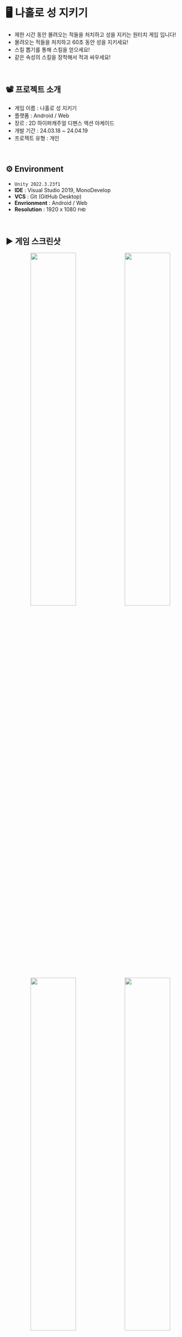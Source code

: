 # 🖥️ 나홀로 성 지키기

+ 제한 시간 동안 몰려오는 적들을 처치하고 성을 지키는 원터치 게임 입니다!
+ 몰려오는 적들을 처치하고 60초 동안 성을 지키세요!
+ 스킬 뽑기를 통해 스킬을 얻으세요!
+ 같은 속성의 스킬을 장착해서 적과 싸우세요!
<br/>

## 📽️ 프로젝트 소개
 - 게임 이름 : 나홀로 성 지키기
 - 플랫폼 : Android / Web
 - 장르 : 2D 하이퍼캐주얼 디펜스 액션 아케이드
 - 개발 기간 : 24.03.18 ~ 24.04.19
 - 프로젝트 유형 : 개인
<br/>

## ⚙️ Environment

- `Unity 2022.3.23f1`
- **IDE** : Visual Studio 2019, MonoDevelop
- **VCS** : Git (GitHub Desktop)
- **Envrionment** : Android / Web
- **Resolution** : 1920 x 1080 `FHD`
<br/>

## ▶️ 게임 스크린샷

<p align="center">
  <img src="https://github.com/JaeMinNa/CastleDefence2D/assets/149379194/3f839016-1a7c-4c2d-ac4e-a139f88fdbee" width="49%"/>
  <img src="https://github.com/JaeMinNa/CastleDefence2D/assets/149379194/2da0e46b-8a1d-449d-badf-f9cfe755f746" width="49%"/>
</p>
<p align="center">
  <img src="https://github.com/JaeMinNa/CastleDefence2D/assets/149379194/512405f5-034a-48bf-b8e9-bcbd533b567f" width="49%"/>
  <img src="https://github.com/JaeMinNa/CastleDefence2D/assets/149379194/6388d81d-0f0e-45b2-9bbd-c1090f8dbf23" width="49%"/>
</p>
<p align="center">
  <img src="https://github.com/JaeMinNa/CastleDefence2D/assets/149379194/43425d4d-311c-4cb3-a646-a9def38e52c1" width="49%"/>
  <img src="https://github.com/JaeMinNa/CastleDefence2D/assets/149379194/1107054e-59a9-4e60-b3d2-9096fe7f9cd5" width="49%"/>
</p>
<br/>

## 🔳 와이어 프레임
![image](https://github.com/JaeMinNa/CastleDefence2D/assets/149379194/e4e6cb5f-0754-496b-8b76-ab81b40c503b)
![image](https://github.com/JaeMinNa/CastleDefence2D/assets/149379194/946f7205-8b3d-4dd3-bf66-185bb4ddce80)


## 🧩 클라이언트 구조

### GameManager
![image](https://github.com/JaeMinNa/CastleDefence2D/assets/149379194/82d943a9-0013-4c2d-a27c-590612208480)

### Enemy
![image](https://github.com/JaeMinNa/CastleDefence2D/assets/149379194/751c8abd-d84f-4597-b9d7-98ec8e6784eb)


## ✏️ 구현 기능

### 1. 상태 패턴 구현
<img src="https://github.com/JaeMinNa/CastleDefence2D/assets/149379194/76266ccb-1def-47b6-adbb-e9cc4239b6f7" width="50%"/>

#### 구현 이유
- 다양한 상태를 가진 Player와 Enemy 움직임 구현
- 끊임없이 독립적으로 행동해야 함
- 유연한 상태 관리로 필요에 따라 상태를 추가하거나 수정이 가능해야 함

#### 구현 방법
- IState 인터페이스 : 구체적인 상태 클래스로 연결할 수 있도록 설정
```C#
public interface IEnemyState
{
    void Handle(EnemyController controller);
}
``` 
​
- Context 스크립트 : 클라이언트가 객체의 내부 상태를 변경할 수 있도록 요청하는 인터페이스를 정의
```C#
public void Transition()
{
    CurrentState.Handle(_enemyController);
}

public void Transition(IEnemyState state)
{
    CurrentState = state;
    CurrentState.Handle(_enemyController);
}
```
​
- State 스크립트 : 각 State를 정의, State 변경 조건 설정
```C#
// Start문과 동일하게 사용
public void Handle(EnemyController enemyController)
{
    if (!_enemyController)
        _enemyController = enemyController;

    Debug.Log("Idle 상태 시작");   
    _idleTime = 3f;
    _time = 0;

    StartCoroutine(COUpdate());
}

// Update문과 동일하게 사용
IEnumerator COUpdate()
{
  while (true)
  {
  	// 각각의 상태 변환 조건 설정
	if(_enemyController.Ishit)
    	{
		_enemyController.HitStart();
		break;
	}
	if(_enemyController.IsAttack)
	{
		_enemyController.AttackStart();
		break;
	}
    
      yield return null;
  }
}
```
<br/>

### 2. 롱클릭 구현
<img src="https://github.com/JaeMinNa/CastleDefence2D/assets/149379194/c8ad82a6-fc10-4605-ab7f-51881792969d" width="50%"/>

#### 구현 이유
- 버튼 클릭 시, Player의 방향 전환과 스킬 사용을 위해

#### 구현 방법
- Event Trigger 추가
<img src="https://github.com/JaeMinNa/CastleDefence2D/assets/149379194/cb78fd39-4f33-44ce-bfe8-83270f0f34e6" width="50%"/>

- Pointer Up, Pointer Down 추가
<img src="https://github.com/JaeMinNa/CastleDefence2D/assets/149379194/3ea32d49-2703-488b-b375-1f12fed014f2" width="50%"/>

- 스크립트 작성
```C#
public float minClickTime = 1; // 최소 클릭시간
private float _clickTime; // 클릭 중인 시간
private bool _isClick; // 클릭 중인지 판단 

// 버튼 클릭이 시작했을 때
public void ButtonDown()
{
	_isClick = true;
}

// 버튼 클릭이 끝났을 때
public void ButtonUp()
{
	_isClick = false;

	if (_clickTime >= minClickTime)
	{
		Debug.Log("스킬 발동!");
	}
}

private void Update()
{
	if (_isClick)
	{
		_clickTime += Time.deltaTime;
	}
	else
	{
		_clickTime = 0;
	}
}
```

- 버튼 연결
<img src="https://github.com/JaeMinNa/CastleDefence2D/assets/149379194/e4c67f5b-08eb-4b59-86e6-00d52e57e5c3" width="50%"/>
<br/>
<br/>

### 3. ObjectPool 구현
<img src="https://github.com/JaeMinNa/CastleDefence2D/assets/149379194/d578aac4-d786-4216-acca-ad1abbc2cfe1" width="50%"/>

#### 구현 이유
- 미리 생성한 프리팹을 파괴하지 않고, 재사용해서 최적화를 위해
- 프리팹의 Instantiate, Destroy 함수 사용을 줄이기 위해
- Enemy, Skill, Item 등 생성과 파괴를 반복하는 프리팹에 적용

#### 구현 방법
- ObjectPoolManager로 ObjectPool들을 관리
- Size만큼 미리 프리팹을 생성하고, 선입선출인 Queue 자료구조로 순차적으로 SetActive(true) 실행
```C#
public GameObject SpawnFromPool(string tag)
{
    if (!PoolDictionary.ContainsKey(tag))
        return null;

    GameObject obj = PoolDictionary[tag].Dequeue();
    PoolDictionary[tag].Enqueue(obj);

    return obj;
}
```
<br/>

### 4. SpawnSystem 구현
<img src="https://github.com/JaeMinNa/CastleDefence2D/assets/149379194/22d48439-f734-463e-b729-c700c63a21c0" width="50%"/>

#### 구현 이유
- 인스펙터 창에서 Stage 별, 적의 종류와 Spawn 시간을 설정하기 위해
- 각각 Stage 마다, 직접 난이도를 설정하기 위해

#### 구현 방법
- SpawnSystem 생성
<img src="https://github.com/JaeMinNa/CastleDefence2D/assets/149379194/b14f46a4-933a-4f6d-ac97-cabd09477da4" width="50%"/>

- 인스펙터 창에서 Stage 정보를 입력할 수 있도록, struct를 Serializable로 직렬화
<img src="https://github.com/JaeMinNa/CastleDefence2D/assets/149379194/f2ff9c46-db91-4570-baa5-34b5674559d2" width="50%"/>

```C#
[System.Serializable]
public struct StageInfo
{
	public int Stage;
	public string[] enemys; // enemy + 생성되는 시간 입력 ex) "Snail 5"
}
public List<StageInfo> Stages;
```
<br/>

- 입력한 Stage 정보를 Split 함수로 문자열을 자르고 적 랜덤 Spawn
```C#
private void Start()
{
	_currentStage = GameManager.I.DataManager.GameData.Stage;
	for (int i = 0; i < Stages[_currentStage - 1].enemys.Length; i++)
	{
		string[] words = Stages[_currentStage - 1].enemys[i].Split(' ');
		_enemy = words[0];
		_spawnTime = int.Parse(words[1]);
		
		StartCoroutine(COSpawnEnemy(_enemy, _spawnTime));
	}
}

IEnumerator COSpawnEnemy(string enemy, int time)
{
	while (true)
	{
		yield return new WaitForSeconds(time);
		
		int random = Random.Range(0, 2);

		if (random == 0) GameManager.I.ObjectPoolManager.ActivePrefab(enemy, _spawnLeft.position);
		else GameManager.I.ObjectPoolManager.ActivePrefab(enemy, _spawnRigth.position);
	}
}
```
<br/>

### 5. Skill 구현
<img src="https://github.com/JaeMinNa/CastleDefence2D/assets/149379194/f72e2a16-0a57-4236-8bd4-0fbe8b81e356" width="50%"/>

#### 구현 이유
- Melee, Ranged, Area Skill 구현

#### 구현 방법
- Melee Skill 공격 시, AttackCollider를 SetActive(true)해서 적 데미지 적용
<img src="https://github.com/JaeMinNa/CastleDefence2D/assets/149379194/904a0dae-134a-4fe4-8e45-1f945244f163" width="50%"/>

```C#
private void OnTriggerEnter2D(Collider2D collision)
{
	if(collision.CompareTag("Enemy"))
	{
	    Vector2 _dir = collision.transform.position - _playerController.transform.position;
	    collision.transform.GetComponent<EnemyController>().Ishit = true;
	
	    if(transform.CompareTag("MeleeCollider"))
	    {
		collision.transform.GetComponent<EnemyController>().Hp -= _playerController.Atk;
	    }
	}
}
```
<br/>

- Ranged Skill, Areak Skill 공격 시, Physics2D.OverlapCircleAll로 주위 범위의 콜라이더를 감지해서 적 데미지 적용

```C#
private void Targetting()
{
	int layerMask = (1 << _layerMask);  // Layer 설정
	_targets = Physics2D.OverlapCircleAll(transform.position - new Vector3(0, 2, 0), 2f, layerMask);
	
	for (int i = 0; i < _targets.Length; i++)
	{
	    _targets[i].gameObject.GetComponent<EnemyController>().Hp -= _player.GetComponent<PlayerController>().Atk;
	}
}
```
<br/>

- Areak Skill 공격 시, Interval 초 간격으로 Count 수 만큼 반복

```C#
IEnumerator COShootAreaSkill(SkillData areaSkillData)
{
	int count = 0;
	while (true)
	{
	    count++;
	    GameManager.I.ObjectPoolManager.ActivePrefab(areaSkillData.Tag, transform.position);
	
	    if (count == areaSkillData.Count) break;
	    yield return new WaitForSeconds(areaSkillData.Interval);
	}
}
```
<br/>

- Areak Skill 공격 시, 주위 범위 내, 랜덤으로 생성하고 아래로 이동하도록 구현

```C#
private void Start()
{
	float random = Random.Range(_player.transform.position.x - _areaSkillData.Range, _player.transform.position.x + _areaSkillData.Range);
	_startPos = new Vector3(random, 10f, 0);
	transform.position = _startPos;
}

private void Update()
{
    transform.position += new Vector3(0, -_areaSkillData.Speed, 0) * Time.deltaTime;
}
```
<br/>

### 6. 화살 포물선 운동 구현
<img src="https://github.com/JaeMinNa/CastleDefence2D/assets/149379194/4d1cd27c-466f-4028-a8d7-31bf6e131532" width="50%"/>

#### 구현 이유
- 성의 좌우 자동 공격을 위해
- 중력의 영향을 받는 자연스러운 화살 구현을 위해

#### 구현 방법
- 화살에 Rigdbody와 Collider 추가
<img src="https://github.com/JaeMinNa/CastleDefence2D/assets/149379194/7cc79412-ae01-4f19-8bc6-ce8fc8c4fdc8" width="50%"/>

- 스크립트 작성

```C#
public float _power;

private void Start()
{
	_rigidbody.AddForce(transform.right * _power, ForceMode2D.Impulse);
}

private void Update()
{
	transform.right = _rigidbody.velocity;
}
```
<br/>

### 7. 인벤토리 구현
<img src="https://github.com/JaeMinNa/CastleDefence2D/assets/149379194/003244f9-06c6-4b2b-8425-c0736d6f2e14" width="50%"/>

#### 구현 이유
- 보유한 Skill의 목록을 확인하기 위해

#### 구현 방법
- Scroll View와 Grid Layout Group을 추가
<img src="https://github.com/JaeMinNa/CastleDefence2D/assets/149379194/cafe7146-32eb-4a68-85b9-7e8350698158" width="50%"/>

- Inventory 스크립트 작성

```C#
private void UpdateMeleeSKillInventory()
{
	// Inventory 초기화
	for (int i = 0; i < _meleeSlotContent.transform.childCount; i++)
	{
		_skillInventorySlot = _meleeSlotContent.transform.GetChild(i).GetComponent<SkillInventorySlot>();
		_skillInventorySlot.SkillEmpty();
	}

	// Inventory Slot
	for (int i = 0; i < _skills.Count; i++)
	{
		_meleeSlotContent.transform.GetChild(i).transform.GetChild(0).GetComponent<Image>().sprite = Resources.Load<Sprite>(_skills[i].IconPath);
		_skillInventorySlot = _meleeSlotContent.transform.GetChild(i).GetComponent<SkillInventorySlot>();
		_skillInventorySlot.SkillText(_skills[i]);
	}
}
```
<br/>

### 8. 뽑기 구현
<img src="https://github.com/JaeMinNa/CastleDefence2D/assets/149379194/483c5efc-7427-4d66-89db-670cc19b0517" width="50%"/>  

#### 구현 이유
- Skill의 Rank 별, 뽑기 확률 적용을 위해

#### 구현 방법
- Random.Range 함수를 사용해서 1 ~ 100의 자연수 중, 랜덤하게 가지고와서 랭크에 따라 뽑기 확률을 설정
- Random.Range 함수를 사용해서 0 ~ 2 의 자연수 중, 랜덤하게 가지고와서 Melee, Ranged, Area 스킬을 결정
- while문을 사용해서 결정된 Rank가 나올때까지 반복하도록 구현
- S Rank : 10%, A Rank : 25%, B Rank : 65% 적용

```C#
public void SkillIInfoButton()
{
int length = _dataWrapper.SkillData.Length;
int random1 = Random.Range(0, 3); // Skill Type
int random2 = Random.Range(1, 101); // Rank

if(random1 == 0) // Melee
{
    while (true)
    {
	int random3 = Random.Range(0, length);
	if (_dataWrapper.SkillData[random3].Type != SkillData.SkillType.Melee) continue;

	if(_dataWrapper.SkillData[random3].Rank == SkillData.SkillRank.S)
	{
	    if (random2 >= 1 && random2 <= 10)
	    {
		_getSkillData = _dataWrapper.SkillData[random3];
		break;
	    }
	    else continue;
	}
	else if(_dataWrapper.SkillData[random3].Rank == SkillData.SkillRank.A)
	{
	    if (random2 >= 11 && random2 <= 35) // A
	    {
		_getSkillData = _dataWrapper.SkillData[random3];
		break;
	    }
	    else continue;
	}
	else
	{
	    if (random2 >= 36 && random2 <= 100) // B
	    {
		_getSkillData = _dataWrapper.SkillData[random3];
		break;
	    }
	    else continue;
	}
    }
}
```
<br/>

  
### 9. Json 데이터 저장 기능 구현
<img src="https://github.com/JaeMinNa/CastleDefence2D/assets/149379194/12a93236-5aec-475e-8d3f-9fac1e874fc1" width="50%"/> 

#### 구현 이유
- 게임 데이터를 자동으로 저장하는 기능을 구현하기 위해
- 유니티에서 JSON Utility 클래스를 사용해서 오브젝트 데이터를 쉽게 다룰 수 있기 때문에

#### 구현 방법
- 인스펙터 창에서 데이터를 확인 또는 수정이 가능하도록 데이터 class를 Serializable로 직렬화

```C#
using System.IO;

[System.Serializable]
public class GameData
{
    [Header("GameData")]
    public int Satge = 1;
    public int Coin = 0;
    public int SkillDrawCount = 0;

    [Header("Sound")]
    public float BGMVolume = 0;
    public float SFXVolume = 0;
}
```
<br/>

- 데이터를 저장, 불러오기 하는 함수 작성

```C#
[ContextMenu("To Json Data")] // 컴포넌트 메뉴에 아래 함수를 호출하는 To Json Data 라는 명령어가 생성됨
void SaveGameDataToJson()
{
	// Android나 WebGL 플랫폼에서는 persistentDataPath 경로를 사용해야 함
	if (Application.platform == RuntimePlatform.WebGLPlayer || Application.platform == RuntimePlatform.Android)
	{
	    string jsonData = JsonUtility.ToJson(GameData, true);
	    string path = Path.Combine(Application.persistentDataPath, "GameData.json");
	    File.WriteAllText(path, jsonData);
	}
	// 유니티 에디터
	else
	{
	    string jsonData = JsonUtility.ToJson(GameData, true);
	    string path = Path.Combine(Application.dataPath, "GameData.json");
	    File.WriteAllText(path, jsonData);
	}
}

[ContextMenu("From Json Data")]
void LoadGameDataFromJson()
{
	// Android나 WebGL 플랫폼에서는 persistentDataPath 경로를 사용해야 함
	if(Application.platform == RuntimePlatform.WebGLPlayer || Application.platform == RuntimePlatform.Android)
	{
	    string path = Path.Combine(Application.persistentDataPath, "GameData.json");
	    string jsonData = File.ReadAllText(path);
	    GameData = JsonUtility.FromJson<GameData>(jsonData);
	}
	// 유니티 에디터
	else
	{
	    string path = Path.Combine(Application.dataPath, "GameData.json");
	    string jsonData = File.ReadAllText(path);
	    GameData = JsonUtility.FromJson<GameData>(jsonData);
	}
}
```
<br/>

- 인스펙터 창에서 수정된 데이터 저장, 불러오기
<img src="https://github.com/JaeMinNa/CastleDefence2D/assets/149379194/3cb23f65-b22e-428b-af06-df8b4e58907d" width="50%"/> 
<br/>
<br/>

### 10. Admob 보상형 광고 구현
<img src="https://github.com/JaeMinNa/CastleDefence2D/assets/149379194/05fd840c-4f81-4f16-910b-cda374eb84e0" width="50%"/> 

#### 구현 이유
- 유저가 돈을 지불하지 않아도 광고를 시청하면 Coin을 얻거나, 게임을 더 플레이 할 수 있는 기회를 얻게하기 위해
- 유저들이 광고를 시청함으로써, 게임의 수익화를 실현하기 위해

#### 구현 방법
- Google Admob에서 보상형 광고 생성
- Unity plugin을 설치 후, 프로젝트에 Import
- 테스트 ID와 광고 ID를 적용해서 스크립트 작성

```C#
private void start()
{
	#if UNITY_ANDROID
		if (IsTestMode) _adUnitId = "ca-app-pub-3940256099942544/5224354917"; // 테스트용 ID
		else _adUnitId = ""; // 광고 ID
	#elif UNITY_IPHONE
		_adUnitId = "ca-app-pub-3940256099942544~1458002511"; // 테스트용 ID
	#else
		_adUnitId = "unused";
	#endif

MobileAds.Initialize((InitializationStatus initStatus) => { });

public void LoadRewardedAd()
{
	if (_rewardedAd != null)
	{
	    _rewardedAd.Destroy();
	    _rewardedAd = null;
	}

	var adRequest = new AdRequest();

	RewardedAd.Load(_adUnitId, adRequest, (RewardedAd ad, LoadAdError error) =>
	{
		if (error != null || ad == null)
		{
		    Debug.LogError("Rewarded ad failed to load an ad " +
				   "with error : " + error);
		    return;
		}

		Debug.Log("Rewarded ad loaded with response : " + ad.GetResponseInfo());

		_rewardedAd = ad;
		RegisterEventHandlers(_rewardedAd);
		ShowRewardedAd();
	});
}

public void ShowRewardedAd()
{
	if (_rewardedAd != null && _rewardedAd.CanShowAd())
	{
	    _rewardedAd.Show((Reward reward) =>
	    {
		// 광고 보상 입력
	    });
	}
}

private void RegisterEventHandlers(RewardedAd ad)
{
	ad.OnAdPaid += (AdValue adValue) => { };
	ad.OnAdImpressionRecorded += () => { };
	ad.OnAdClicked += () => { };
	ad.OnAdFullScreenContentOpened += () => { };
	ad.OnAdFullScreenContentClosed += () => { };
	// 광고 불러오기를 실패했을 때
	ad.OnAdFullScreenContentFailed += (AdError error) =>
	{
	    LoadRewardedAd();
	};
}
```
<br/>

## 💥 트러블 슈팅

### 1. ObjectPool을 이용한 최적화

#### 프리팹 생성, 파괴로 구현
- 간단하고 직관적으로 구현 가능
- 반복적인 프리팹 생성, 삭제로 성능 저하 초래
- 적절한 메모리 관리 방법 필요
```C#
IEnumerator COShootAreaSkill(SkillData areaSkillData)
{
	int count = 0;
	while (true)
	{
		count++;
		Instantiate(_skillPrefab, transform.position, Quaternion.identity);
		
		if (count == 10) break;
		yield return new WaitForSeconds(0.3f);
	}
}
```

#### ObjectPool로 개선
- 프리팹 생성, 파괴를 하지 않음
- 객체를 미리 생성해서 재사용 → 메모리 최적화 가능

##### ObjectPoolManager
```C#
public void ActivePrefab(string poolName, Vector3 startPosition)
{
	_prefab = ObjectPool.SpawnFromPool(poolName);
	_prefab.transform.position = startPosition;
	_prefab.SetActive(true);
}
```

##### ObjectPool
```C#
public GameObject SpawnFromPool(string tag)
{
	if (!PoolDictionary.ContainsKey(tag))
	    return null;
	
	GameObject obj = PoolDictionary[tag].Dequeue();
	PoolDictionary[tag].Enqueue(obj);
	
	return obj;
}
```

#### 결과
- 초당 프레임 개선 (175 FPS → 190 FPS)
<p align="center">
  <img src="https://github.com/JaeMinNa/CastleDefence2D/assets/149379194/8b98b7a0-3c0e-44e7-8e1e-4938261f9303" width="49%"/>
  <img src="https://github.com/JaeMinNa/CastleDefence2D/assets/149379194/5cdbe562-bf27-483d-a7e6-454fa790ea5c" width="49%"/>
</p>

- 프리팹의 생성,파괴 대신 모두 ObjectPool을 적용해서 최적화 완료
<br/>


### 2. ObjectPool 사용 시, OnEnable를 이용한 Start문 대체
<img src="https://github.com/JaeMinNa/CastleDefence2D/assets/149379194/12ec91d2-b3d9-485b-aa63-565721640b80" width="50%"/>

#### Start문 사용
- ObjectPool로 재사용할 때, 정상적으로 동작하지 않음
- Start문의 내용이 재실행되지 않음
- 오브젝트 활성화 될 때 마다, WalkState로 전환하는 코드를 실행해야 함
 
```C#
private void Start()
{
	_enemyStateContext = new EnemyStateContext(this);
	
	_walkState = gameObject.AddComponent<EnemyWalkState>();
	_hitState = gameObject.AddComponent<EnemyHitState>();
	_attackState = gameObject.AddComponent<EnemyAttackState>();
	Animator = gameObject.transform.GetChild(0).GetComponent<Animator>();
	Rigdbody = GetComponent<Rigidbody2D>();
	
	Hp = EnemyData.Hp;
	Ishit = false;
	IsAttack = false;
	
	_enemyStateContext.Transition(_walkState);
}
```

#### OnEnable문 사용
- 오브젝트 활성화 시, Start문 내용은 실행되지 않고, 최초 1회만 실행
- OnEnable문 -> Start문 순으로 실행 
```C#
private void Start()
{
	_enemyStateContext = new EnemyStateContext(this);
	
	_walkState = gameObject.AddComponent<EnemyWalkState>();
	_hitState = gameObject.AddComponent<EnemyHitState>();
	_attackState = gameObject.AddComponent<EnemyAttackState>();
	Animator = gameObject.transform.GetChild(0).GetComponent<Animator>();
	Rigdbody = GetComponent<Rigidbody2D>();
	
	Hp = EnemyData.Hp;
	Ishit = false;
	IsAttack = false;
	
	_enemyStateContext.Transition(_walkState);
}

private void OnEnable()
{
	if(_enemyStateContext != null)
	{
	    Hp = EnemyData.Hp;
	    _enemyStateContext.Transition(_walkState);
	}
}
```

#### 결과
- ObjectPool로 프리팹의 재사용 시, 오브젝트가 활성화 될 때마다 코드를 실행 가능
<img src="https://github.com/JaeMinNa/CastleDefence2D/assets/149379194/f676082d-c675-4104-98fb-fbc3d7bd8715" width="50%"/> 
<br/>


### 1. Input System을 이용한 Player 이동 개선
<img src="https://github.com/JaeMinNa/Ocean_Bloom/assets/149379194/401b8466-c112-43e6-ab26-1a410670b324" width="50%"/>

#### Input 클래스로 Player 이동 구현
- 간편하고 직관적으로 구현 가능
- Update 문에서 매 프레임 실행하기 때문에 성능에 영향
```C#
private void FixedUpdate()
{
	float moveHorizontal = Input.GetAxis("Horizontal");
	float moveVertical = Input.GetAxis("Vertical");
	
	Vector3 movement = new Vector3(moveHorizontal, 0f, moveVertical);
	_rigidbody.AddForce(movement * speed);
}
```

#### Input System으로 개선
- 입력 이벤트에 대한 바인딩 및 처리를 쉽게 구성
- Update문에서 매 프레임 실행할 필요가 없음
- 다양한 입력 장치를 지원
```C#
public void OnMoveInput(InputAction.CallbackContext context)
{
	if (context.phase == InputActionPhase.Performed)
	{
	    _curMovementInput = context.ReadValue<Vector2>();
	}
	else if (context.phase == InputActionPhase.Canceled)
	{
	    _curMovementInput = Vector2.zero;
	}
}

private void Move()
{
	Vector3 dir = transform.forward * _curMovementInput.y + transform.right * _curMovementInput.x;
	dir *= MoveSpeed;
	dir.y = _rigidbody.velocity.y;
	
	_rigidbody.velocity = dir;
}
```

#### 결과
- 복잡한 입력 시스템이나 다중 입력 조합을 유연하게 처리
<br/>

### 2. Physics.Raycast를 이용한 총기 구현 개선
<img src="https://github.com/JaeMinNa/Ocean_Bloom/assets/149379194/d736e5a7-8aca-4f6b-b4af-56039f537bb6" width="50%"/>

#### 총알 프리팹을 생성해서 총기 구현
- 실제와 같은 총알 속도, 탄도학 등 적용 가능
- 실제와 유사하게 적용하는 것이 어려움
- 적절한 메모리 관리 방법 필요
```C#
private void Fire()
{
	Instantiate(bullet, transform.position, Quaternion.identity);
}
```

#### Physics.Raycast로 개선
- 총알 프리팹을 생성할 필요가 없음
- 즉각적으로 대상의 정보를 읽어 올 수 있음
- 별도의 메모리 관리 방법이 필요 없음
```C#
if (Physics.Raycast(Camera.main.transform.position, Camera.main.transform.forward, out _hitInfo, 50f))
{
	Debug.Log(_hitInfo.transform.name);
}
```

#### 결과
- 초당 프레임 개선 (63 FPS → 73 FPS)
<p align="center">
  <img src="https://github.com/JaeMinNa/Ocean_Bloom/assets/149379194/5b4e21fc-eaef-4272-986f-ec634f077708" width="49%"/>
  <img src="https://github.com/JaeMinNa/Ocean_Bloom/assets/149379194/dee9851e-ed68-4e00-80ca-6c9db30fc122" width="49%"/>
</p>
<br/>

### 3. ObjectPool을 이용한 총기 탄피 구현 개선

#### 프리팹 생성, 파괴로 총기 탄피 구현
- 간단하고 직관적으로 구현 가능
- 반복적인 프리팹 생성, 삭제로 성능 저하 초래
- 적절한 메모리 관리 방법 필요
```C#
private void Fire()
{
	Instantiate(_bulletEffectObj, transform.position, Quaternion.identity);
}
```

#### ObjectPool로 개선
- 프리팹 생성, 파괴를 하지 않음
- 객체를 미리 생성해서 재사용 → 메모리 최적화 가능

##### ObjectPoolManager
```C#
public void GunEffect(string poolName ,Vector3 startPosition, Quaternion rotation)
{
	_bulletEffectObj = ObjectPool.SpawnFromPool(poolName);
	
	_bulletEffectObj.transform.position = startPosition;
	_bulletEffectObj.transform.rotation = rotation;
	//RangedAttackController attackController = obj.GetComponent<RangedAttackController>();
	//attackController.InitializeAttack(direction, attackData, this);
	
	_bulletEffectObj.SetActive(true);
	StartCoroutine(COGunEffectInactive());
}

IEnumerator COGunEffectInactive()
{
	GameObject obj = _bulletEffectObj;
	
	yield return new WaitForSeconds(0.5f);
	obj.SetActive(false);
}
```

##### ObjectPool
```C#
public GameObject SpawnFromPool(string tag)
{
	if (!PoolDictionary.ContainsKey(tag))
	    return null;
	
	GameObject obj = PoolDictionary[tag].Dequeue();
	PoolDictionary[tag].Enqueue(obj);
	
	return obj;
}
```
![image](https://github.com/JaeMinNa/Ocean_Bloom/assets/149379194/558554b0-f1c7-4bd5-b0d0-334c68ce8041)

#### 결과
- 초당 프레임 개선 (50 FPS → 76 FPS)
<p align="center">
  <img src="https://github.com/JaeMinNa/Ocean_Bloom/assets/149379194/e02299d0-c341-4ce3-9006-d945f44c5431" width="49%"/>
  <img src="https://github.com/JaeMinNa/Ocean_Bloom/assets/149379194/3b3c0f06-0d57-4f9f-ad4a-7f0070b47a9e" width="49%"/>
</p>
<br/>

### 4. 상태 패턴을 이용한 적과 동료 구현
<img src="https://github.com/JaeMinNa/Ocean_Bloom/assets/149379194/86cd872d-3d7e-4dba-94c8-5e29f8b92a86" width="50%"/>

#### 문제 상황
- 적과 동료의 독립적인 움직임을 구현하기 위한 방법이 필요

#### 해결 방안
##### 조건문과 스위치문 사용
- 간단하고 직관적으로 구현 가능
- 행동이 많다면 코드가 복잡해짐
##### 상태 패턴
- 새로운 상태 추가가 쉬움
- 확장성이 용이
  
#### 의견 결정
##### 상태 패턴으로 구현
- 특정 조건에 따라 각각 다른 행동을 할 수 있음
- 특정 행동을 추가해도 유지 관리가 용이
<br/>

### 5. Physics.OverlapSphere를 이용한 Targetting 구현
<img src="https://github.com/JaeMinNa/Ocean_Bloom/assets/149379194/dbfc5b0a-af38-477d-a89c-63363e19549d" width="50%"/>

#### 문제 상황
- 동료와 적의 단체 전투 요소를 위해 Targetting 방법이 필요

#### 해결 방안
##### BoxCollider로 IsTrigger 범위 설정
- 간단하게 구현 가능
##### Physics.OverlapSphere를 사용
<img src="https://github.com/JaeMinNa/Ocean_Bloom/assets/149379194/3187c4ed-2000-44df-b310-79ad0154658f" width="50%"/>

- 특정 범위 내의 적이나 동료 판별 가능
- 코루틴 함수로 일정 시간 반복해서 사용해야 함

```C#
private void Targetting()
{
	int layerMask = (1 << _layerMask);	// Layer 설정
	_targets = Physics.OverlapSphere(transform.position, 50f, layerMask);
}
```
 
#### 의견 결정
##### Physics.OverlapSphere로 구현
- BoxCollider 사용 시, 총기 구현에서 사용한 Physics.Raycast가 BoxCollider를 먼저 인식해서 적을 인식할 수 없음
- 범위 내에서 가장 가까운 적이나 동료를 지정 가능
<br/>

### 6. PlayerPrefs를 이용한 데이터 저장 기능 구현
<img src="https://github.com/JaeMinNa/Ocean_Bloom/assets/149379194/a1088497-fab3-4f63-87fd-7a9184a5a1b2" width="50%"/>

#### 문제 상황
- Player의 정보와 배의 위치를 저장할 수 있는 간단한 저장 방법 필요

#### 해결 방안
##### PlayerPrefs 사용
- 유니티에서 제공하는 기능으로 직관적으로 간단하게 사용 가능

```C#
public void DataSave()
{
	// Player 정보 저장
	PlayerPrefs.SetFloat("SaveHp", _playerConditions.Health.CurValue);
	PlayerPrefs.SetInt("SaveCurrentBullet", _playerController.GunController.CurrentGun.CurrentBulletCount);
	PlayerPrefs.SetInt("SaveCoin", _playerController.CurrentCoin);
}

public void DataLoad()
{
	// Player 정보 불러오기
	_playerConditions.Health.CurValue = PlayerPrefs.GetFloat("SaveHp");
	_playerController.GunController.CurrentGun.CurrentBulletCount = PlayerPrefs.GetInt("SaveCurrentBullet");
	_playerController.CurrentCoin = PlayerPrefs.GetInt("SaveCoin") ;
}
```

##### 직렬화 및 파일 저장 사용
- 안전하고 속도가 매우 빠름
##### 데이터베이스 사용
- 대규모 데이터를 저장하고 관리에 적합

#### 의견 결정
##### PlayerPrefs로 구현
- 간단한 정보만 저장하면 되기 때문에 로컬 저장이 맞다고 판단
- 간단하게 사용할 수 있기 때문에 단순한 게임 진행도는 PlayerPrefs로 충분히 구현 가능
<br/>


## 👩‍👦‍👦 유저 테스트
 - 유저 테스트 기간 : 24.02.21 ~ 24.02.28
<br/>

<img src="https://github.com/JaeMinNa/Ocean_Bloom/assets/149379194/e23a933a-2f65-4024-881a-20619a0d3ac5" width="50%"/>
<br/>
<br/>



## 📋 프로젝트 회고
### 잘한 점
 - 유저 테스트를 통해, 피드백을 받고 수정 작업 진행
 - ObjectPool을 통해, 최적화 진행
 - 상태 패턴 구현
<br/>

### 한계
- 전체적인 최적화 진행 부족
- 배, 파도 유료 에셋의 사용법을 제대로 숙지 못함
- 방치형 보상 기능의 로컬 시간 저장
- 게임의 목적성, 컨텐츠 부족으로 흥미가 떨어짐
- PlayerPrefs를 이용한 저장의 보완이 필요
<br/>

### 소감
유료 에셋 사용, 최적화 진행, 유저 피드백 경험 등 처음으로 시도한 것들이 많아서 의미가 깊은 프로젝트였습니다. 최적화 진행에서는 완벽하다고 볼 수는 없지만, 다음 프로젝트에서 더욱 잘할 수 있을 거라는 자신감을 가질 수 있었습니다. 다른 조들에 비해서 인원 수가 많이 부족했지만, 그만큼 정말 많은 것들을 배울 수 있었습니다.
  
